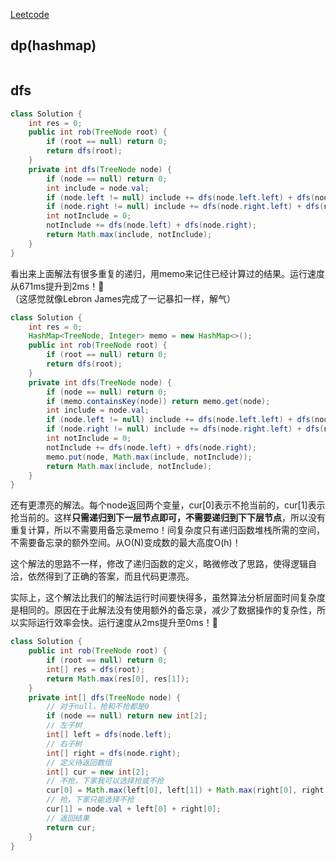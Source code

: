 [Leetcode](https://leetcode.com/problems/house-robber-iii/)

## dp(hashmap)
```java

```

## dfs
```java
class Solution {
    int res = 0;
    public int rob(TreeNode root) {
        if (root == null) return 0;
        return dfs(root);
    }
    private int dfs(TreeNode node) {
        if (node == null) return 0;
        int include = node.val;
        if (node.left != null) include += dfs(node.left.left) + dfs(node.left.right);
        if (node.right != null) include += dfs(node.right.left) + dfs(node.right.right);
        int notInclude = 0;
        notInclude += dfs(node.left) + dfs(node.right);
        return Math.max(include, notInclude);
    }
}
```
看出来上面解法有很多重复的递归，用memo来记住已经计算过的结果。运行速度从671ms提升到2ms！:triumph:（这感觉就像Lebron James完成了一记暴扣一样，解气）
```java
class Solution {
    int res = 0;
    HashMap<TreeNode, Integer> memo = new HashMap<>();
    public int rob(TreeNode root) {
        if (root == null) return 0;
        return dfs(root);
    }
    private int dfs(TreeNode node) {
        if (node == null) return 0;
        if (memo.containsKey(node)) return memo.get(node);
        int include = node.val;
        if (node.left != null) include += dfs(node.left.left) + dfs(node.left.right);
        if (node.right != null) include += dfs(node.right.left) + dfs(node.right.right);
        int notInclude = 0;
        notInclude += dfs(node.left) + dfs(node.right);
        memo.put(node, Math.max(include, notInclude));
        return Math.max(include, notInclude);
    }
}
```
还有更漂亮的解法。每个node返回两个变量，cur[0]表示不抢当前的，cur[1]表示抢当前的。这样**只需递归到下一层节点即可，不需要递归到下下层节点**，所以没有重复计算，所以不需要用备忘录memo！间复杂度只有递归函数堆栈所需的空间，不需要备忘录的额外空间。从O(N)变成数的最大高度O(h)！

这个解法的思路不一样，修改了递归函数的定义，略微修改了思路，使得逻辑自洽，依然得到了正确的答案，而且代码更漂亮。

实际上，这个解法比我们的解法运行时间要快得多，虽然算法分析层面时间复杂度是相同的。原因在于此解法没有使用额外的备忘录，减少了数据操作的复杂性，所以实际运行效率会快。运行速度从2ms提升至0ms！:triumph:

```java
class Solution {
    public int rob(TreeNode root) {
        if (root == null) return 0;
        int[] res = dfs(root);
        return Math.max(res[0], res[1]);
    }
    private int[] dfs(TreeNode node) {
        // 对于null，抢和不抢都是0
        if (node == null) return new int[2];
        // 左子树
        int[] left = dfs(node.left);
        // 右子树
        int[] right = dfs(node.right);
        // 定义待返回数组
        int[] cur = new int[2];
        // 不抢，下家我可以选择抢或不抢
        cur[0] = Math.max(left[0], left[1]) + Math.max(right[0], right[1]);
        // 抢，下家只能选择不抢
        cur[1] = node.val + left[0] + right[0];
        // 返回结果
        return cur;
    }
}
```
